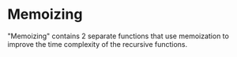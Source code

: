 # Memoizing
"Memoizing" contains 2 separate functions that use memoization to improve the time complexity of the recursive functions.
